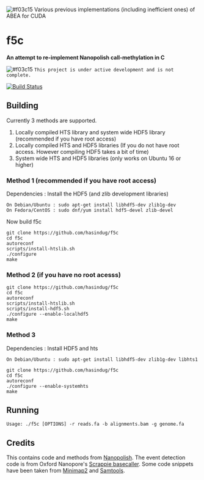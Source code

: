 ![#f03c15](https://placehold.it/15/f03c15/000000?text=+)  Various previous implementations (including inefficient ones) of ABEA for CUDA

# f5c

**An attempt to re-implement Nanopolish call-methylation in C**

![#f03c15](https://placehold.it/15/f03c15/000000?text=+) `This project is under active development and is not complete.`

[![Build Status](https://travis-ci.org/hasindu2008/f5c.svg?branch=master)](https://travis-ci.org/hasindu2008/f5c)

## Building

Currently 3 methods are supported.
1. Locally compiled HTS library and system wide HDF5 library (recommended if you have root access)
2. Locally compiled HTS and HDF5 libraries (If you do not have root access. However compiling HDF5 takes a bit of time)
3. System wide HTS and HDF5 libraries (only works on Ubuntu 16 or higher)

### Method 1 (recommended if you have root access)

Dependencies : Install the HDF5 (and zlib development libraries)
``` 
On Debian/Ubuntu : sudo apt-get install libhdf5-dev zlib1g-dev 
On Fedora/CentOS : sudo dnf/yum install hdf5-devel zlib-devel
```

Now build f5c

```
git clone https://github.com/hasindug/f5c
cd f5c
autoreconf
scripts/install-htslib.sh
./configure
make
```

### Method 2 (if you have no root acesss)


```
git clone https://github.com/hasindug/f5c
cd f5c
autoreconf
scripts/install-htslib.sh
scripts/install-hdf5.sh
./configure --enable-localhdf5
make
```

### Method 3 

Dependencies : Install HDF5 and hts
``` 
On Debian/Ubuntu : sudo apt-get install libhdf5-dev zlib1g-dev libhts1
```

```
git clone https://github.com/hasindug/f5c
cd f5c
autoreconf
./configure --enable-systemhts
make
```

## Running

```
Usage: ./f5c [OPTIONS] -r reads.fa -b alignments.bam -g genome.fa
```

## Credits
This contains code and methods from [Nanopolish](https://github.com/jts/nanopolish).
The event detection code is from Oxford Nanopore's [Scrappie basecaller](https://github.com/nanoporetech/scrappie).
Some code snippets have been taken from [Minimap2](https://github.com/lh3/minimap2) and [Samtools](http://samtools.sourceforge.net/).
